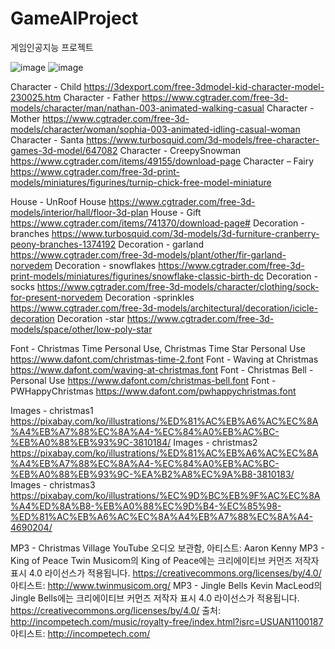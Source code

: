 # GameAIProject
게임인공지능 프로젝트

![image](https://user-images.githubusercontent.com/57957086/193657129-b4d05f64-cde7-49ff-bb92-17d3ee13a0ea.png)
![image](https://user-images.githubusercontent.com/57957086/193657225-553b2e47-6a7f-4b2c-a018-bd840324e698.png)

Character - Child
https://3dexport.com/free-3dmodel-kid-character-model-230025.htm
Character - Father
https://www.cgtrader.com/free-3d-models/character/man/nathan-003-animated-walking-casual
Character - Mother
https://www.cgtrader.com/free-3d-models/character/woman/sophia-003-animated-idling-casual-woman
Character - Santa
https://www.turbosquid.com/3d-models/free-character-games-3d-model/647082
Character - CreepySnowman
https://www.cgtrader.com/items/49155/download-page
Character – Fairy
https://www.cgtrader.com/free-3d-print-models/miniatures/figurines/turnip-chick-free-model-miniature

House - UnRoof House
https://www.cgtrader.com/free-3d-models/interior/hall/floor-3d-plan
House - Gift
https://www.cgtrader.com/items/741370/download-page#
Decoration - branches
https://www.turbosquid.com/3d-models/3d-furniture-cranberry-peony-branches-1374192
Decoration - garland
https://www.cgtrader.com/free-3d-models/plant/other/fir-garland-norvedem
Decoration - snowflakes
https://www.cgtrader.com/free-3d-print-models/miniatures/figurines/snowflake-classic-birth-dc
Decoration - socks
https://www.cgtrader.com/free-3d-models/character/clothing/sock-for-present-norvedem
Decoration -sprinkles
https://www.cgtrader.com/free-3d-models/architectural/decoration/icicle-decoration
Decoration -star
https://www.cgtrader.com/free-3d-models/space/other/low-poly-star

Font - Christmas Time Personal Use, Christmas Time Star Personal Use
https://www.dafont.com/christmas-time-2.font
Font - Waving at Christmas
https://www.dafont.com/waving-at-christmas.font
Font - Christmas Bell - Personal Use
https://www.dafont.com/christmas-bell.font
Font - PWHappyChristmas
https://www.dafont.com/pwhappychristmas.font

Images - christmas1
https://pixabay.com/ko/illustrations/%ED%81%AC%EB%A6%AC%EC%8A%A4%EB%A7%88%EC%8A%A4-%EC%84%A0%EB%AC%BC-%EB%A0%88%EB%93%9C-3810184/
Images - christmas2
https://pixabay.com/ko/illustrations/%ED%81%AC%EB%A6%AC%EC%8A%A4%EB%A7%88%EC%8A%A4-%EC%84%A0%EB%AC%BC-%EB%A0%88%EB%93%9C-%EA%B2%A8%EC%9A%B8-3810183/
Images - christmas3
https://pixabay.com/ko/illustrations/%EC%9D%BC%EB%9F%AC%EC%8A%A4%ED%8A%B8-%EB%A0%88%EC%9D%B4-%EC%85%98-%ED%81%AC%EB%A6%AC%EC%8A%A4%EB%A7%88%EC%8A%A4-4690204/

MP3 - Christmas Village
YouTube 오디오 보관함, 아티스트: Aaron Kenny
MP3 - King of Peace
Twin Musicom의 King of Peace에는 크리에이티브 커먼즈 저작자 표시 4.0 라이선스가 적용됩니다. https://creativecommons.org/licenses/by/4.0/
아티스트: http://www.twinmusicom.org/
MP3 - Jingle Bells
Kevin MacLeod의 Jingle Bells에는 크리에이티브 커먼즈 저작자 표시 4.0 라이선스가 적용됩니다. https://creativecommons.org/licenses/by/4.0/
출처: http://incompetech.com/music/royalty-free/index.html?isrc=USUAN1100187
아티스트: http://incompetech.com/
